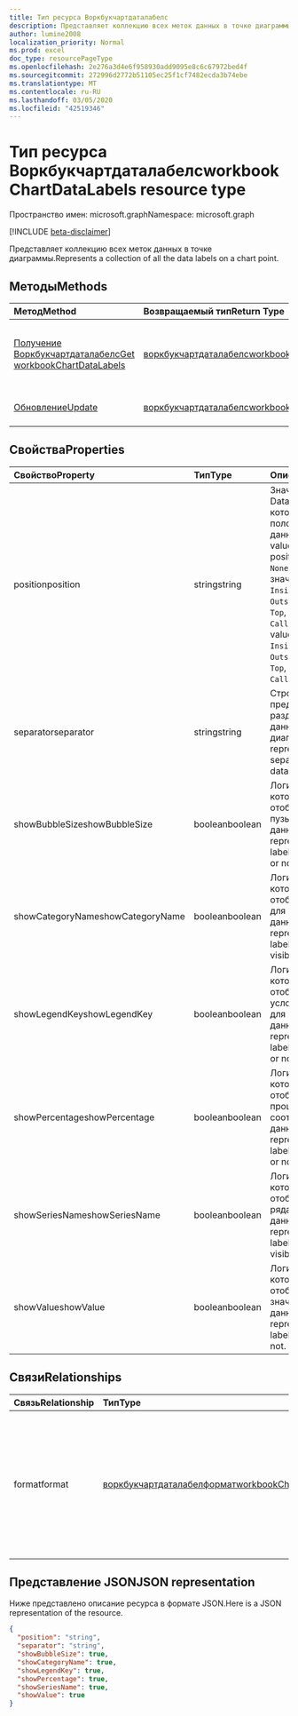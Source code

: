 ```yaml
---
title: Тип ресурса Воркбукчартдаталабелс
description: Представляет коллекцию всех меток данных в точке диаграммы.
author: lumine2008
localization_priority: Normal
ms.prod: excel
doc_type: resourcePageType
ms.openlocfilehash: 2e276a3d4e6f958930add9095e8c6c67972bed4f
ms.sourcegitcommit: 272996d2772b51105ec25f1cf7482ecda3b74ebe
ms.translationtype: MT
ms.contentlocale: ru-RU
ms.lasthandoff: 03/05/2020
ms.locfileid: "42519346"
---
```

# <a name="workbookchartdatalabels-resource-type"></a><span data-ttu-id="89562-103">Тип ресурса Воркбукчартдаталабелс</span><span class="sxs-lookup"><span data-stu-id="89562-103">workbookChartDataLabels resource type</span></span>

<span data-ttu-id="89562-104">Пространство имен: microsoft.graph</span><span class="sxs-lookup"><span data-stu-id="89562-104">Namespace: microsoft.graph</span></span>

[!INCLUDE [beta-disclaimer](../../includes/beta-disclaimer.md)]

<span data-ttu-id="89562-105">Представляет коллекцию всех меток данных в точке диаграммы.</span><span class="sxs-lookup"><span data-stu-id="89562-105">Represents a collection of all the data labels on a chart point.</span></span>


## <a name="methods"></a><span data-ttu-id="89562-106">Методы</span><span class="sxs-lookup"><span data-stu-id="89562-106">Methods</span></span>

| <span data-ttu-id="89562-107">Метод</span><span class="sxs-lookup"><span data-stu-id="89562-107">Method</span></span>           | <span data-ttu-id="89562-108">Возвращаемый тип</span><span class="sxs-lookup"><span data-stu-id="89562-108">Return Type</span></span>    |<span data-ttu-id="89562-109">Описание</span><span class="sxs-lookup"><span data-stu-id="89562-109">Description</span></span>|
|:---------------|:--------|:----------|
|[<span data-ttu-id="89562-110">Получение Воркбукчартдаталабелс</span><span class="sxs-lookup"><span data-stu-id="89562-110">Get workbookChartDataLabels</span></span>](../api/chartdatalabels-get.md) | [<span data-ttu-id="89562-111">воркбукчартдаталабелс</span><span class="sxs-lookup"><span data-stu-id="89562-111">workbookChartDataLabels</span></span>](workbookchartdatalabels.md) |<span data-ttu-id="89562-112">Чтение свойств и связей объекта chartDataLabels.</span><span class="sxs-lookup"><span data-stu-id="89562-112">Read properties and relationships of chartDataLabels object.</span></span>|
|[<span data-ttu-id="89562-113">Обновление</span><span class="sxs-lookup"><span data-stu-id="89562-113">Update</span></span>](../api/chartdatalabels-update.md) | [<span data-ttu-id="89562-114">воркбукчартдаталабелс</span><span class="sxs-lookup"><span data-stu-id="89562-114">workbookChartDataLabels</span></span>](workbookchartdatalabels.md) |<span data-ttu-id="89562-115">Обновление объекта chartDataLabels.</span><span class="sxs-lookup"><span data-stu-id="89562-115">Update ChartDataLabels object.</span></span> |

## <a name="properties"></a><span data-ttu-id="89562-116">Свойства</span><span class="sxs-lookup"><span data-stu-id="89562-116">Properties</span></span>
| <span data-ttu-id="89562-117">Свойство</span><span class="sxs-lookup"><span data-stu-id="89562-117">Property</span></span>     | <span data-ttu-id="89562-118">Тип</span><span class="sxs-lookup"><span data-stu-id="89562-118">Type</span></span>   |<span data-ttu-id="89562-119">Описание</span><span class="sxs-lookup"><span data-stu-id="89562-119">Description</span></span>|
|:---------------|:--------|:----------|
|<span data-ttu-id="89562-120">position</span><span class="sxs-lookup"><span data-stu-id="89562-120">position</span></span>|<span data-ttu-id="89562-121">string</span><span class="sxs-lookup"><span data-stu-id="89562-121">string</span></span>|<span data-ttu-id="89562-122">Значение DataLabelPosition, которое представляет положение метки данных.</span><span class="sxs-lookup"><span data-stu-id="89562-122">DataLabelPosition value that represents the position of the data label.</span></span> <span data-ttu-id="89562-123">`None`Возможные значения:, `Center`, `InsideEnd`, `InsideBase`, `OutsideEnd`, `Left`, `Right`, `Top`, `Bottom`, `BestFit`,. `Callout`</span><span class="sxs-lookup"><span data-stu-id="89562-123">The possible values are: `None`, `Center`, `InsideEnd`, `InsideBase`, `OutsideEnd`, `Left`, `Right`, `Top`, `Bottom`, `BestFit`, `Callout`.</span></span>|
|<span data-ttu-id="89562-124">separator</span><span class="sxs-lookup"><span data-stu-id="89562-124">separator</span></span>|<span data-ttu-id="89562-125">string</span><span class="sxs-lookup"><span data-stu-id="89562-125">string</span></span>|<span data-ttu-id="89562-126">Строка, представляющая разделитель для меток данных на диаграмме.</span><span class="sxs-lookup"><span data-stu-id="89562-126">String representing the separator used for the data labels on a chart.</span></span>|
|<span data-ttu-id="89562-127">showBubbleSize</span><span class="sxs-lookup"><span data-stu-id="89562-127">showBubbleSize</span></span>|<span data-ttu-id="89562-128">boolean</span><span class="sxs-lookup"><span data-stu-id="89562-128">boolean</span></span>|<span data-ttu-id="89562-129">Логическое значение, которое указывает, отображается ли размер пузырьков с метками данных.</span><span class="sxs-lookup"><span data-stu-id="89562-129">Boolean value representing if the data label bubble size is visible or not.</span></span>|
|<span data-ttu-id="89562-130">showCategoryName</span><span class="sxs-lookup"><span data-stu-id="89562-130">showCategoryName</span></span>|<span data-ttu-id="89562-131">boolean</span><span class="sxs-lookup"><span data-stu-id="89562-131">boolean</span></span>|<span data-ttu-id="89562-132">Логическое значение, которое указывает, отображается ли имя для категории меток данных.</span><span class="sxs-lookup"><span data-stu-id="89562-132">Boolean value representing if the data label category name is visible or not.</span></span>|
|<span data-ttu-id="89562-133">showLegendKey</span><span class="sxs-lookup"><span data-stu-id="89562-133">showLegendKey</span></span>|<span data-ttu-id="89562-134">boolean</span><span class="sxs-lookup"><span data-stu-id="89562-134">boolean</span></span>|<span data-ttu-id="89562-135">Логическое значение, которое указывает, отображаются ли условные обозначения для меток данных.</span><span class="sxs-lookup"><span data-stu-id="89562-135">Boolean value representing if the data label legend key is visible or not.</span></span>|
|<span data-ttu-id="89562-136">showPercentage</span><span class="sxs-lookup"><span data-stu-id="89562-136">showPercentage</span></span>|<span data-ttu-id="89562-137">boolean</span><span class="sxs-lookup"><span data-stu-id="89562-137">boolean</span></span>|<span data-ttu-id="89562-138">Логическое значение, которое указывает, отображается ли процентное соотношение меток данных.</span><span class="sxs-lookup"><span data-stu-id="89562-138">Boolean value representing if the data label percentage is visible or not.</span></span>|
|<span data-ttu-id="89562-139">showSeriesName</span><span class="sxs-lookup"><span data-stu-id="89562-139">showSeriesName</span></span>|<span data-ttu-id="89562-140">boolean</span><span class="sxs-lookup"><span data-stu-id="89562-140">boolean</span></span>|<span data-ttu-id="89562-141">Логическое значение, которое указывает, отображается ли имя ряда для меток данных.</span><span class="sxs-lookup"><span data-stu-id="89562-141">Boolean value representing if the data label series name is visible or not.</span></span>|
|<span data-ttu-id="89562-142">showValue</span><span class="sxs-lookup"><span data-stu-id="89562-142">showValue</span></span>|<span data-ttu-id="89562-143">boolean</span><span class="sxs-lookup"><span data-stu-id="89562-143">boolean</span></span>|<span data-ttu-id="89562-144">Логическое значение, которое указывает, отображается ли значение метки данных.</span><span class="sxs-lookup"><span data-stu-id="89562-144">Boolean value representing if the data label value is visible or not.</span></span>|

## <a name="relationships"></a><span data-ttu-id="89562-145">Связи</span><span class="sxs-lookup"><span data-stu-id="89562-145">Relationships</span></span>
| <span data-ttu-id="89562-146">Связь</span><span class="sxs-lookup"><span data-stu-id="89562-146">Relationship</span></span> | <span data-ttu-id="89562-147">Тип</span><span class="sxs-lookup"><span data-stu-id="89562-147">Type</span></span>   |<span data-ttu-id="89562-148">Описание</span><span class="sxs-lookup"><span data-stu-id="89562-148">Description</span></span>|
|:---------------|:--------|:----------|
|<span data-ttu-id="89562-149">format</span><span class="sxs-lookup"><span data-stu-id="89562-149">format</span></span>|[<span data-ttu-id="89562-150">воркбукчартдаталабелформат</span><span class="sxs-lookup"><span data-stu-id="89562-150">workbookChartDataLabelFormat</span></span>](workbookchartdatalabelformat.md)|<span data-ttu-id="89562-151">Представляет формат меток данных диаграммы, включая форматирование заливки и шрифтов.</span><span class="sxs-lookup"><span data-stu-id="89562-151">Represents the format of chart data labels, which includes fill and font formatting.</span></span> <span data-ttu-id="89562-152">Только для чтения.</span><span class="sxs-lookup"><span data-stu-id="89562-152">Read-only.</span></span>|

## <a name="json-representation"></a><span data-ttu-id="89562-153">Представление JSON</span><span class="sxs-lookup"><span data-stu-id="89562-153">JSON representation</span></span>

<span data-ttu-id="89562-154">Ниже представлено описание ресурса в формате JSON.</span><span class="sxs-lookup"><span data-stu-id="89562-154">Here is a JSON representation of the resource.</span></span>

<!--{
  "blockType": "resource",
  "baseType": "microsoft.graph.entity",
  "optionalProperties": [],
  "@odata.type": "microsoft.graph.workbookChartDataLabels"
}-->

```json
{
  "position": "string",
  "separator": "string",
  "showBubbleSize": true,
  "showCategoryName": true,
  "showLegendKey": true,
  "showPercentage": true,
  "showSeriesName": true,
  "showValue": true
}

```

<!-- uuid: 8fcb5dbc-d5aa-4681-8e31-b001d5168d79
2015-10-25 14:57:30 UTC -->
<!--
{
  "type": "#page.annotation",
  "description": "workbookChartDataLabels resource",
  "keywords": "",
  "section": "documentation",
  "tocPath": "",
  "suppressions": []
}
-->

